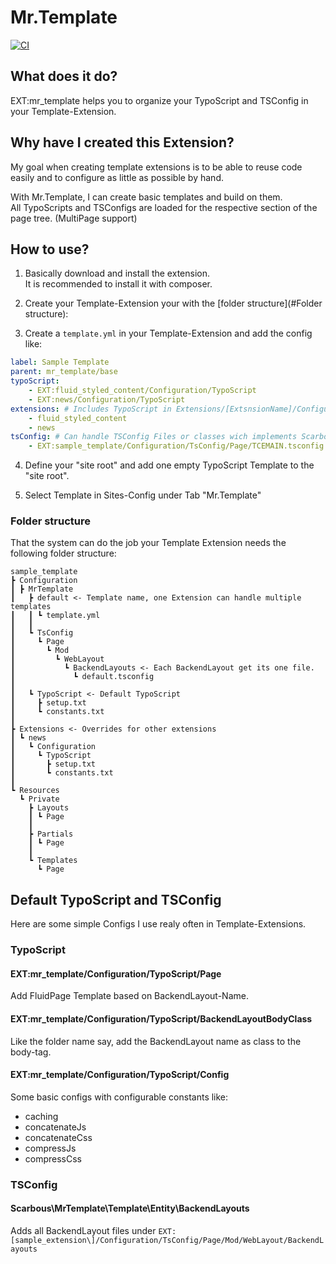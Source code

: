 Mr.Template 
=========

[![CI](https://github.com/Scarbous/mr_template/actions/workflows/ci.yml/badge.svg?branch=master)](https://github.com/Scarbous/mr_template/actions/workflows/ci.yml)

## What does it do?

EXT:mr_template helps you to organize your TypoScript and TSConfig in your Template-Extension.

## Why have I created this Extension?

My goal when creating template extensions is to be able to reuse code easily and to configure as little as possible by hand.

With Mr.Template, I can create basic templates and build on them.<br> All TypoScripts and TSConfigs are loaded for the respective section of the page tree. (MultiPage support)

## How to use?

1. Basically download and install the extension.<br>It is recommended to install it with composer. 


2. Create your Template-Extension your with the [folder structure](#Folder structure):


3. Create a ```template.yml``` in your Template-Extension and add the config like:
```yml
label: Sample Template
parent: mr_template/base
typoScript:
    - EXT:fluid_styled_content/Configuration/TypoScript
    - EXT:news/Configuration/TypoScript
extensions: # Includes TypoScript in Extensions/[ExtsnsionName]/Configuration/TypoScript
    - fluid_styled_content
    - news
tsConfig: # Can handle TSConfig Files or classes wich implements Scarbous\MrTemplate\Template\Entity\TsConfigInterface
    - EXT:sample_template/Configuration/TsConfig/Page/TCEMAIN.tsconfig
```

4. Define your "site root" and add one empty TypoScript Template to the "site root".


5. Select Template in Sites-Config under Tab "Mr.Template"

### Folder structure

That the system can do the job your Template Extension needs the following folder structure:

```
sample_template
┣ Configuration
┃ ┣ MrTemplate
┃   ┣ default <- Template name, one Extension can handle multiple templates
┃   ┃ ┗ template.yml
┃   ┃
┃   ┗ TsConfig
┃     ┗ Page
┃       ┗ Mod
┃         ┗ WebLayout
┃           ┗ BackendLayouts <- Each BackendLayout get its one file.
┃             ┗ default.tsconfig
┃
┃   ┗ TypoScript <- Default TypoScript
┃     ┣ setup.txt
┃     ┗ constants.txt
┃
┣ Extensions <- Overrides for other extensions
┃ ┗ news
┃   ┗ Configuration
┃     ┗ TypoScript
┃       ┣ setup.txt
┃       ┗ constants.txt
┃
┗ Resources
  ┗ Private
    ┣ Layouts
    ┃ ┗ Page
    ┃
    ┣ Partials
    ┃ ┗ Page
    ┃
    ┗ Templates
      ┗ Page
```

## Default TypoScript and TSConfig

Here are some simple Configs I use realy often in Template-Extensions.

### TypoScript

#### EXT:mr_template/Configuration/TypoScript/Page

Add FluidPage Template based on BackendLayout-Name.

#### EXT:mr_template/Configuration/TypoScript/BackendLayoutBodyClass

Like the folder name say, add the BackendLayout name as class to the body-tag.

#### EXT:mr_template/Configuration/TypoScript/Config

Some basic configs with configurable constants like:
* caching
* concatenateJs
* concatenateCss
* compressJs
* compressCss

### TSConfig

#### Scarbous\\MrTemplate\\Template\\Entity\\BackendLayouts

Adds all BackendLayout files under ```EXT:[sample_extension\]/Configuration/TsConfig/Page/Mod/WebLayout/BackendLayouts```
